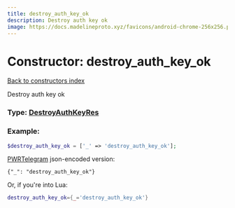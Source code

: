 ```yaml
---
title: destroy_auth_key_ok
description: Destroy auth key ok
image: https://docs.madelineproto.xyz/favicons/android-chrome-256x256.png
---
```

# Constructor: destroy\_auth\_key\_ok  
[Back to constructors index](index.md)



Destroy auth key ok




### Type: [DestroyAuthKeyRes](../types/DestroyAuthKeyRes.md)


### Example:

```php
$destroy_auth_key_ok = ['_' => 'destroy_auth_key_ok'];
```  

[PWRTelegram](https://pwrtelegram.xyz) json-encoded version:

```
{"_": "destroy_auth_key_ok"}
```


Or, if you're into Lua:

```lua
destroy_auth_key_ok={_='destroy_auth_key_ok'}

```


